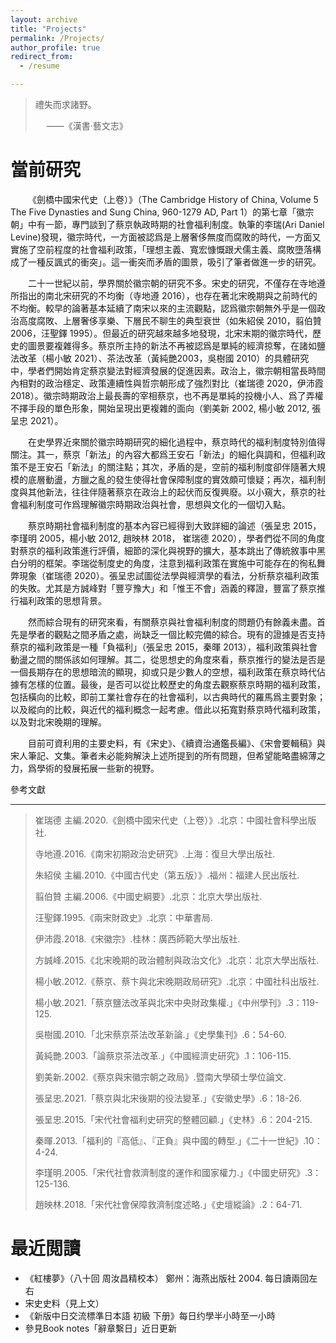 ```yaml
---
layout: archive
title: "Projects"
permalink: /Projects/
author_profile: true
redirect_from:
  - /resume

---
```


> 禮失而求諸野。
>
> &emsp; ——《漢書·藝文志》

當前研究
======

&emsp;&emsp;《劍橋中國宋代史（上卷）》（The Cambridge History of China, Volume 5 The Five Dynasties and Sung China, 960-1279 AD, Part 1）的第七章「徽宗朝」中有一節，專門談到了蔡京執政時期的社會福利制度。執筆的李瑞(Ari Daniel Levine)發現，徽宗時代，一方面被認爲是上層奢侈無度而腐敗的時代，一方面又實施了空前程度的社會福利政策，「理想主義、寬宏慷慨跟犬儒主義、腐敗墮落構成了一種反諷式的衝突」。這一衝突而矛盾的圖景，吸引了筆者做進一步的研究。

&emsp;&emsp;二十一世紀以前，學界關於徽宗朝的研究不多。宋史的研究，不僅存在寺地遵所指出的南北宋研究的不均衡（寺地遵 2016），也存在著北宋晚期與之前時代的不均衡。較早的論著基本延續了南宋以來的主流觀點，認爲徽宗朝無外乎是一個政治高度腐敗、上層奢侈享樂、下層民不聊生的典型衰世（如朱紹侯 2010，翦伯贊 2006，汪聖鐸 1995）。但最近的研究越來越多地發現，北宋末期的徽宗時代，歷史的圖景要複雜得多。蔡京所主持的新法不再被認爲是單純的經濟掠奪，在諸如鹽法改革（楊小敏 2021）、茶法改革（黃純艷2003，吳樹國 2010）的具體研究中，學者們開始肯定蔡京變法對經濟發展的促進因素。政治上，徽宗朝相當長時間內相對的政治穩定、政策連續性與哲宗朝形成了強烈對比（崔瑞德 2020，伊沛霞 2018）。徽宗時期政治上最長壽的宰相蔡京，也不再是單純的投機小人、爲了弄權不擇手段的單色形象，開始呈現出更複雜的面向（劉美新 2002, 楊小敏 2012, 張呈忠 2021）。

&emsp;&emsp;在史學界近來關於徽宗時期研究的細化過程中，蔡京時代的福利制度特別值得關注。其一，蔡京「新法」的內容大都爲王安石「新法」的細化與調和，但福利政策不是王安石「新法」的關注點；其次，矛盾的是，空前的福利制度卻伴隨著大規模的底層動盪，方臘之亂的發生使得社會保障制度的實效頗可懷疑；再次，福利制度與其他新法，往往伴隨著蔡京在政治上的起伏而反復興廢。以小窺大，蔡京的社會福利制度可作爲理解徽宗時期政治與社會，思想與文化的一個切入點。

&emsp;&emsp;蔡京時期社會福利制度的基本內容已經得到大致詳細的論述（張呈忠 2015，李瑾明 2005，楊小敏 2012, 趙映林 2018， 崔瑞德 2020），學者們從不同的角度對蔡京的福利政策進行評價，細節的深化與視野的擴大，基本跳出了傳統敘事中黑白分明的框架。李瑞從制度史的角度，注意到福利政策在實施中可能存在的徇私舞弊現象（崔瑞德 2020）。張呈忠試圖從法學與經濟學的看法，分析蔡京福利政策的失敗。尤其是方誠峰對「豐亨豫大」和「惟王不會」涵義的釋證，豐富了蔡京推行福利政策的思想背景。

&emsp;&emsp;然而綜合現有的研究來看，有關蔡京與社會福利制度的問題仍有餘義未盡。首先是學者的觀點之間矛盾之處，尚缺乏一個比較完備的綜合。現有的證據是否支持蔡京的福利政策是一種「負福利」（張呈忠 2015，秦暉 2013），福利政策與社會動盪之間的關係該如何理解。其二，從思想史的角度來看，蔡京推行的變法是否是一個長期存在的思想暗流的顯現，抑或只是少數人的空想，福利政策在蔡京時代佔據有怎樣的位置。最後，是否可以從比較歷史的角度去觀察蔡京時期的福利政策，包括橫向的比較，即前工業社會存在的社會福利，以古典時代的羅馬爲主要對象；以及縱向的比較，與近代的福利概念一起考慮。借此以拓寬對蔡京時代福利政策，以及對北宋晚期的理解。

&emsp;&emsp;目前可資利用的主要史料，有《宋史》、《續資治通鑑長編》、《宋會要輯稿》與宋人筆記、文集。筆者未必能夠解決上述所提到的所有問題，但希望能略盡綿薄之力，爲學術的發展拓展一些新的視野。

參考文獻

-----

> 崔瑞德 主編.2020.《劍橋中國宋代史（上卷）》.北京：中國社會科學出版社.
>
> 寺地遵.2016.《南宋初期政治史研究》.上海：復旦大學出版社.
>
> 朱紹侯 主編.2010.《中國古代史（第五版）》.福州：福建人民出版社.
>
> 翦伯贊 主編.2006.《中國史綱要》.北京：北京大學出版社.
>
> 汪聖鐸.1995.《兩宋財政史》.北京：中華書局.
>
> 伊沛霞.2018.《宋徽宗》.桂林：廣西師範大學出版社.
>
> 方誠峰.2015.《北宋晚期的政治體制與政治文化》.北京：北京大學出版社.
>
> 楊小敏.2012.《蔡京、蔡卞與北宋晚期政局研究》.北京：中國社科出版社.
>
> 楊小敏.2021.「蔡京鹽法改革與北宋中央財政集權.」《中州學刊》.3：119-125.
>
> 吳樹國.2010.「北宋蔡京茶法改革新論.」《史學集刊》.6：54-60.
>
> 黃純艷.2003.「論蔡京茶法改革.」《中國經濟史研究》.1：106-115.
>
> 劉美新.2002.《蔡京與宋徽宗朝之政局》.暨南大學碩士學位論文.
>
> 張呈忠.2021.「蔡京與北宋後期的役法變革.」《安徽史學》.6：18-26.
>
> 張呈忠.2015.「宋代社會福利史研究的整體回顧.」《史林》.6：204-215.
>
> 秦暉.2013.「福利的『高低』、『正負』與中國的轉型.」《二十一世紀》.10：4-24.
>
> 李瑾明.2005.「宋代社會救濟制度的運作和國家權力.」《中國史研究》.3：125-136.
>
> 趙映林.2018.「宋代社會保障救濟制度述略.」《史壇縱論》.2：64-71.





最近閲讀
======

- 《紅樓夢》（八十回 周汝昌精校本） 鄭州：海燕出版社 2004. 每日讀兩回左右
- 宋史史料（見上文）
- 《新版中日交流標準日本語 初級 下册》每日约學半小時至一小時
- 參見Book notes「辭章繫日」近日更新

